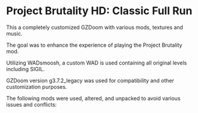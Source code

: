 # Project Brutality HD: Classic Full Run

This a completely customized GZDoom with various mods, textures and music.

The goal was to enhance the experience of playing the Project Brutality mod.

Utilizing WADsmoosh, a custom WAD is used containing all original levels including SIGIL.

GZDoom version g3.7.2_legacy was used for compatibility and other customization purposes.



The following mods were used, altered, and unpacked to avoid various issues and conflicts:

